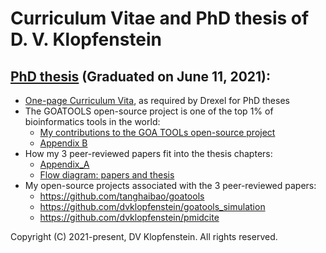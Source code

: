 # Curriculum Vitae and PhD thesis of D. V. Klopfenstein

## [PhD thesis](doc/PhD_thesis/PhD_Thesis.pdf) (Graduated on June 11, 2021):
* [One-page Curriculum Vita](doc/PhD_thesis/PhD_Vita.pdf), as required by Drexel for PhD theses
* The GOATOOLS open-source project is one of the top 1% of bioinformatics tools in the world:
  * [My contributions to the GOA TOOLs open-source project](doc/PhD_thesis/goatools_stargazers_dvk.pdf)
  * [Appendix B](doc/PhD_thesis/PhD_Appendix_B_GOA_TOOLS.pdf) 
* How my 3 peer-reviewed papers fit into the thesis chapters:
  * [Appendix_A](doc/PhD_thesis/PhD_Appendix_A_papers.pdf) 
  * [Flow diagram: papers and thesis](doc/PhD_thesis/PhD_Appendix_A_papers_image.pdf)
* My open-source projects associated with the 3 peer-reviewed papers:
  * https://github.com/tanghaibao/goatools
  * https://github.com/dvklopfenstein/goatools_simulation
  * https://github.com/dvklopfenstein/pmidcite

Copyright (C) 2021-present, DV Klopfenstein. All rights reserved.
